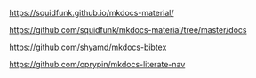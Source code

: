 
https://squidfunk.github.io/mkdocs-material/

https://github.com/squidfunk/mkdocs-material/tree/master/docs

https://github.com/shyamd/mkdocs-bibtex

https://github.com/oprypin/mkdocs-literate-nav

